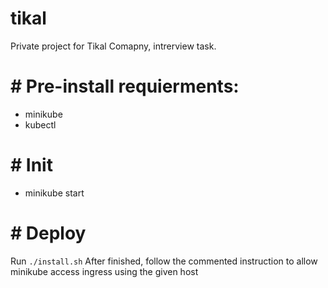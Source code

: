 # tikal
Private project for Tikal Comapny, intrerview task.

# # Pre-install requierments:
- minikube
- kubectl

# # Init
- minikube start

# # Deploy
Run ```./install.sh```
After finished, follow the commented instruction to allow minikube access ingress using the given host